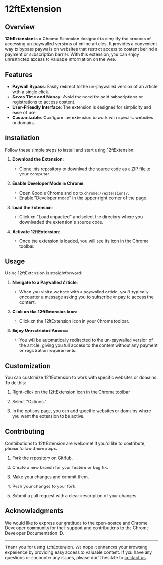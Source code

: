 # 12ftExtension

## Overview

**12ftExtension** is a Chrome Extension designed to simplify the process of accessing un-paywalled versions of online articles. It provides a convenient way to bypass paywalls on websites that restrict access to content behind a payment or subscription barrier. With this extension, you can enjoy unrestricted access to valuable information on the web.

## Features

- **Paywall Bypass**: Easily redirect to the un-paywalled version of an article with a single click.
- **Saves Time and Money**: Avoid the need for paid subscriptions or registrations to access content.
- **User-Friendly Interface**: The extension is designed for simplicity and ease of use.
- **Customizable**: Configure the extension to work with specific websites or domains.

## Installation

Follow these simple steps to install and start using 12ftExtension:

1. **Download the Extension**:
   - Clone this repository or download the source code as a ZIP file to your computer.

2. **Enable Developer Mode in Chrome**:
   - Open Google Chrome and go to `chrome://extensions/`.
   - Enable "Developer mode" in the upper-right corner of the page.

3. **Load the Extension**:
   - Click on "Load unpacked" and select the directory where you downloaded the extension's source code.

4. **Activate 12ftExtension**:
   - Once the extension is loaded, you will see its icon in the Chrome toolbar.

## Usage

Using 12ftExtension is straightforward:

1. **Navigate to a Paywalled Article**:
   - When you visit a website with a paywalled article, you'll typically encounter a message asking you to subscribe or pay to access the content.

2. **Click on the 12ftExtension Icon**:
   - Click on the 12ftExtension icon in your Chrome toolbar.

3. **Enjoy Unrestricted Access**:
   - You will be automatically redirected to the un-paywalled version of the article, giving you full access to the content without any payment or registration requirements.

## Customization

You can customize 12ftExtension to work with specific websites or domains. To do this:

1. Right-click on the 12ftExtension icon in the Chrome toolbar.

2. Select "Options."

3. In the options page, you can add specific websites or domains where you want the extension to be active.

## Contributing

Contributions to 12ftExtension are welcome! If you'd like to contribute, please follow these steps:

1. Fork the repository on GitHub.

2. Create a new branch for your feature or bug fix.

3. Make your changes and commit them.

4. Push your changes to your fork.

5. Submit a pull request with a clear description of your changes.

## Acknowledgments

We would like to express our gratitude to the open-source and Chrome Developer community for their support and contributions to the Chrome Developer Documentation :D.

---

Thank you for using 12ftExtension. We hope it enhances your browsing experience by providing easy access to valuable content. If you have any questions or encounter any issues, please don't hesitate to [contact us](mailto:your.email@example.com).
